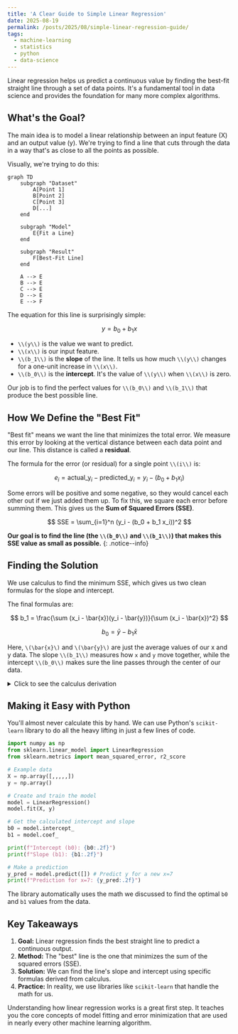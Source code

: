 ```yaml
---
title: 'A Clear Guide to Simple Linear Regression'
date: 2025-08-19
permalink: /posts/2025/08/simple-linear-regression-guide/
tags:
  - machine-learning
  - statistics
  - python
  - data-science
---
```


Linear regression helps us predict a continuous value by finding the best-fit straight line through a set of data points. It's a fundamental tool in data science and provides the foundation for many more complex algorithms.

## What's the Goal?

The main idea is to model a linear relationship between an input feature (X) and an output value (y). We're trying to find a line that cuts through the data in a way that's as close to all the points as possible.

Visually, we're trying to do this:

```mermaid
graph TD
    subgraph "Dataset"
        A[Point 1]
        B[Point 2]
        C[Point 3]
        D[...]
    end
    
    subgraph "Model"
        E{Fit a Line}
    end

    subgraph "Result"
        F[Best-Fit Line]
    end

    A --> E
    B --> E
    C --> E
    D --> E
    E --> F
```

The equation for this line is surprisingly simple:

$$
y = b_0 + b_1 x
$$

- `\\(y\\)` is the value we want to predict.
- `\\(x\\)` is our input feature.
- `\\(b_1\\)` is the **slope** of the line. It tells us how much `\\(y\\)` changes for a one-unit increase in `\\(x\\)`.
- `\\(b_0\\)` is the **intercept**. It's the value of `\\(y\\)` when `\\(x\\)` is zero.

Our job is to find the perfect values for `\\(b_0\\)` and `\\(b_1\\)` that produce the best possible line.

## How We Define the "Best Fit"

"Best fit" means we want the line that minimizes the total error. We measure this error by looking at the vertical distance between each data point and our line. This distance is called a **residual**.

The formula for the error (or residual) for a single point `\\(i\\)` is:

$$
e_i = \text{actual_y}_i - \text{predicted_y}_i = y_i - (b_0 + b_1 x_i)
$$

Some errors will be positive and some negative, so they would cancel each other out if we just added them up. To fix this, we square each error before summing them. This gives us the **Sum of Squared Errors (SSE)**.

$$
SSE = \sum_{i=1}^n (y_i - (b_0 + b_1 x_i))^2
$$

**Our goal is to find the line (the `\\(b_0\\)` and `\\(b_1\\)`) that makes this SSE value as small as possible.**
{: .notice--info}

## Finding the Solution

We use calculus to find the minimum SSE, which gives us two clean formulas for the slope and intercept.

The final formulas are:

$$
b_1 = \frac{\sum (x_i - \bar{x})(y_i - \bar{y})}{\sum (x_i - \bar{x})^2}
$$

$$
b_0 = \bar{y} - b_1 \bar{x}
$$

Here, `\(\bar{x}\)` and `\(\bar{y}\)` are just the average values of our x and y data. The slope `\\(b_1\\)` measures how `x` and `y` move together, while the intercept `\\(b_0\\)` makes sure the line passes through the center of our data.

<details>
  <summary>Click to see the calculus derivation</summary>
  
  To find the minimum SSE, we take the partial derivative of the SSE equation with respect to both `\\(b_0\\)` and `\\(b_1\\)`, set them to zero, and solve the resulting system of equations.

  **Derivative with respect to `\\(b_0\\)`:**
  $$
  \frac{\partial SSE}{\partial b_0} = -2 \sum (y_i - b_0 - b_1 x_i) = 0
  $$

  **Derivative with respect to `\\(b_1\\)`:**
  $$
  \frac{\partial SSE}{\partial b_1} = -2 \sum x_i (y_i - b_0 - b_1 x_i) = 0
  $$

  Solving these two "normal equations" gives us the formulas for `\\(b_1\\)` and `\\(b_0\\)` shown above.
  
</details>

## Making it Easy with Python

You'll almost never calculate this by hand. We can use Python's `scikit-learn` library to do all the heavy lifting in just a few lines of code.

```python
import numpy as np
from sklearn.linear_model import LinearRegression
from sklearn.metrics import mean_squared_error, r2_score

# Example data
X = np.array([,,,,,])
y = np.array()

# Create and train the model
model = LinearRegression()
model.fit(X, y)

# Get the calculated intercept and slope
b0 = model.intercept_
b1 = model.coef_

print(f"Intercept (b0): {b0:.2f}")
print(f"Slope (b1): {b1:.2f}")

# Make a prediction
y_pred = model.predict([]) # Predict y for a new x=7
print(f"Prediction for x=7: {y_pred:.2f}")
```

The library automatically uses the math we discussed to find the optimal `b0` and `b1` values from the data.

## Key Takeaways

1.  **Goal:** Linear regression finds the best straight line to predict a continuous output.
2.  **Method:** The "best" line is the one that minimizes the sum of the squared errors (SSE).
3.  **Solution:** We can find the line's slope and intercept using specific formulas derived from calculus.
4.  **Practice:** In reality, we use libraries like `scikit-learn` that handle the math for us.

Understanding how linear regression works is a great first step. It teaches you the core concepts of model fitting and error minimization that are used in nearly every other machine learning algorithm.
